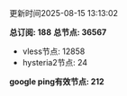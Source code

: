 更新时间2025-08-15 13:13:02

**总订阅: 188**
**总节点: 36567**
- vless节点: 12858
- hysteria2节点: 24

**google ping有效节点: 212**
